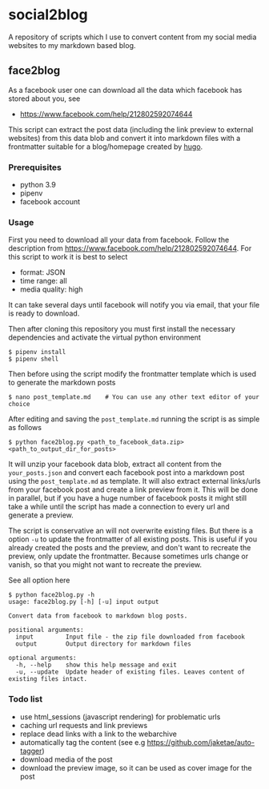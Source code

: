 # social2blog

A repository of scripts which I use to convert content 
from my social media websites to my markdown based blog.

## face2blog

As a facebook user one can download all the data which facebook has stored about you, see

- <https://www.facebook.com/help/212802592074644>

This script can extract the post data (including the link preview to external websites) from this data blob and convert it into markdown files with a frontmatter suitable for a
blog/homepage created by [hugo](https://gohugo.io/). 

### Prerequisites

- python 3.9
- pipenv
- facebook account

### Usage

First you need to download all your data from facebook. Follow the description from <https://www.facebook.com/help/212802592074644>.  For this script to work it is best to select

- format: JSON
- time range: all
- media quality: high

It can take several days until facebook will notify you via email, 
that your file is ready to download.

Then after cloning this repository you must first install the necessary dependencies and activate the virtual python environment

    $ pipenv install
    $ pipenv shell

Then before using the script modify the frontmatter template which is used to generate the markdown posts

    $ nano post_template.md    # You can use any other text editor of your choice

After editing and saving the `post_template.md` running the script is as simple as follows

    $ python face2blog.py <path_to_facebook_data.zip> <path_to_output_dir_for_posts>

It will unzip your facebook data blob, extract all content from the `your_posts.json` and convert each facebook post into a markdown post using the `post_template.md` as template. It will also extract external links/urls from your facebook post and create a link preview from it. This will be done in parallel, but if you have a huge number of facebook posts it might still take a while until the script has made a connection to every
url and generate a preview.

The script is conservative an will not overwrite existing files. But there 
is a option `-u` to update the frontmatter of all existing posts. This is
useful if you already created the posts and the preview, and don't want to recreate the preview, only update the frontmatter. Because sometimes urls change or vanish, so that you might not want to recreate the preview.

See all option here

    $ python face2blog.py -h
    usage: face2blog.py [-h] [-u] input output
    
    Convert data from facebook to markdown blog posts.
    
    positional arguments:
      input         Input file - the zip file downloaded from facebook
      output        Output directory for markdown files

    optional arguments:
      -h, --help    show this help message and exit
      -u, --update  Update header of existing files. Leaves content of existing files intact.

### Todo list

- use html_sessions (javascript rendering) for problematic urls
- caching url requests and link previews
- replace dead links with a link to the webarchive 
- automatically tag the content (see e.g <https://github.com/jaketae/auto-tagger>)
- download media of the post
- download the preview image, so it can be used as cover image for the post

    

   
